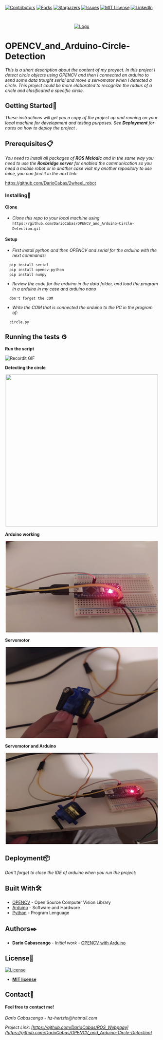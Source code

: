 
[![Contributors][contributors-shield]][contributors-url]
[![Forks][forks-shield]][forks-url]
[![Stargazers][stars-shield]][stars-url]
[![Issues][issues-shield]][issues-url]
[![MIT License][license-shield]][license-url]
[![LinkedIn][linkedin-shield]][linkedin-url]

<!-- PROJECT LOGO -->

<br />
<p align="center">
  <a href="https://github.com/DarioCabas/OPENCV_and_Arduino-Circle-Detection">
    <img src="https://github.githubassets.com/images/modules/logos_page/GitHub-Mark.png" alt="Logo" width="80" height="80">
  </a>
</p>

# OPENCV_and_Arduino-Circle-Detection

_This is a short description about the content of my proyect. In this project I detect circle objects using OPENCV and then I connected an arduino to send some data trought serial and move a servomotor when I detected a circle. This project could be more elaborated to recognize the radius of a cricle and clasificated a specific circle._

## Getting Started🚀


_These instructions will get you a copy of the project up and running on your local machine for development and testing purposes. See_ **_Deployment_** _for notes on how to deploy the project ._


## Prerequisites:clipboard:

_You need to install all packages of_ **_ROS Melodic_** _and in the same way you need to use the_ **_Rosbridge server_** _for enabled the communication so you need a mobile robot or in another case visit my another repository to use mine, you can find it in the next link:_


https://github.com/DarioCabas/2wheel_robot


### Installing🔧

#### Clone

- _Clone this repo to your local machine using_ `https://github.com/DarioCabas/OPENCV_and_Arduino-Circle-Detection.git`

#### Setup

- _First install python and then OPENCV and serial for the arduino with the next commands:_

```
  pip install serial
  pip install opencv-python
  pip install numpy
```

- _Review the code for the arduino in the data folder, and load the program in a arduino in my case and arduino nano_
```
  don't forget the COM
```

- _Write the COM that is connected the arduino to the PC in the program of:_
```
  circle.py
```

## Running the tests ⚙️

**Run the script**

![Recordit GIF](http://g.recordit.co/s1VJcfmIv2.gif)

**Detecting the circle**

<p align="center">
  <img width="500" height="500" src="https://im3.ezgif.com/tmp/ezgif-3-15e6f6117fe7.gif">
</p>

**Arduino working**
<p align="center">
<img width="500" height="300" src="image/arduino.jpeg" alt="Logo">
</p>

**Servomotor**
<p align="center">
<img width="500" height="300" src="image/servo.jpeg" alt="Logo">
</p>

**Servomotor and Arduino**
<p align="center">
<img width="500" height="300" src="image/arduino_servo.jpeg" alt="Logo">
</p>

## Deployment📦

_Don't forget to close the IDE of arduino when you run the project:_

## Built With🛠️

* [OPENCV](https://opencv.org) - Open Source Computer Vision Library
* [Arduino](https://www.arduino.cc) - Software and Hardware
* [Python](https://www.python.org) - Program Lenguage 

## Authors✒️

* **Dario Cabascango** - *Initial work* - [OPENCV with Arduino](https://github.com/DarioCabas/OPENCV_and_Arduino-Circle-Detection)

## License📄

[![License](http://img.shields.io/:license-mit-blue.svg?style=flat-square)](http://badges.mit-license.org)

- **[MIT license](http://opensource.org/licenses/mit-license.php)**


## Contact:e-mail: 

#### Feel free to contact me!

_Dario Cabascango_  - _hz-hertzio@hotmail.com_ 

_Project Link:_ _[https://github.com/DarioCabas/ROS_Webpage](https://github.com/DarioCabas/OPENCV_and_Arduino-Circle-Detection)_


<!-- MARKDOWN LINKS & IMAGES -->
<!-- https://www.markdownguide.org/basic-syntax/#reference-style-links -->
[contributors-shield]: https://img.shields.io/github/contributors/DarioCabas/OPENCV_and_Arduino-Circle-Detection.svg?style=flat-square
[contributors-url]: https://github.com/DarioCabas/OPENCV_and_Arduino-Circle-Detection/graphs/contributors
[forks-shield]: https://img.shields.io/github/forks/DarioCabas/OPENCV_and_Arduino-Circle-Detection.svg?style=flat-square
[forks-url]: https://github.com/DarioCabas/OPENCV_and_Arduino-Circle-Detection/network/members
[stars-shield]: https://img.shields.io/github/stars/DarioCabas/OPENCV_and_Arduino-Circle-Detection.svg?style=flat-square
[stars-url]: https://github.com/DarioCabas/OPENCV_and_Arduino-Circle-Detection/stargazers
[issues-shield]: https://img.shields.io/github/issues/DarioCabas/OPENCV_and_Arduino-Circle-Detection.svg?style=flat-square
[issues-url]: https://github.com/DarioCabas/OPENCV_and_Arduino-Circle-Detection/issues
[license-shield]: https://img.shields.io/github/license/DarioCabas/OPENCV_and_Arduino-Circle-Detection.svg?style=flat-square
[license-url]: https://github.com/DarioCabas/OPENCV_and_Arduino-Circle-Detection/blob/master/LICENSE.txt
[linkedin-shield]: https://img.shields.io/badge/-LinkedIn-black.svg?style=flat-square&logo=linkedin&colorB=555
[linkedin-url]: https://linkedin.com/in/dario-cabascango-9724431a3
